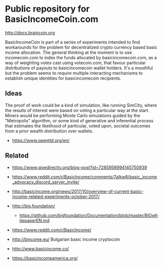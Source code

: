 # Public repository for BasicIncomeCoin.com

http://docs.braincoin.org  

BasicIncomeCoin is part of a series of experiments intended to find workarounds for the problem for decentralized crypto currency based basic income allocation. The general thinking at the moment is to use incomecoin.com to index the funds allocated by basicincomecoin.com, as a way of weighting votes cast using votecoin.com, that favour particular distributions of payouts to basicincomecoin wallet holders. It's a mouthful but the problem seems to require multiple interacting mechanisms to establish unique identities for basicincomecoin recipients.

## Ideas  

The proof of work could be a kind of simulation, like running SimCity, where the results of interest were based on voting a particular way at the start. Miners would be performing Monte Carlo simulations guided by the "Metropolis" algorithm, or some kind of generative and inferential process that estimates the likelihood of particular, voted upon, societal outcomes from a prior wealth distribution over wallets.  

 - https://www.openttd.org/en/  

## Related  

 - https://www.givedirectly.org/blog-post?id=7285958994145750939

 - https://www.reddit.com/r/BasicIncome/comments/7alkw8/basic_income_advocacy_discord_server_invite/

 - http://basicincome.org/news/2017/10/overview-of-current-basic-income-related-experiments-october-2017/
 
 - http://big.foundation/  
   - https://github.com/bigfoundation/Documentation/blob/master/BIGwhitepaperEN.md  
   
 - https://www.reddit.com/r/BasicIncome/  
 
 - http://bincome.eu/  Bulgarian basic income cryptocoin

 - http://www.basicincome.co/

 - https://basicincomeamerica.org/
